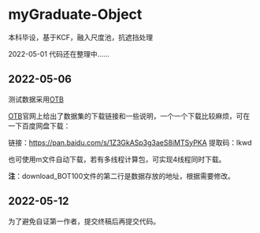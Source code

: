 # myGraduate-Object
本科毕设，基于KCF，融入尺度池，抗遮挡处理

2022-05-01
代码还在整理中……

## 2022-05-06
测试数据采用[OTB](http://cvlab.hanyang.ac.kr/tracker_benchmark/datasets.html)

[OTB](http://cvlab.hanyang.ac.kr/tracker_benchmark/datasets.html)官网上给出了数据集的下载链接和一些说明，一个一个下载比较麻烦，可在一下百度网盘下载：

链接：https://pan.baidu.com/s/1Z3GkASp3g3aeS8iMTSyPKA 
提取码：lkwd

也可使用m文件自动下载，若有多线程计算包，可实现4线程同时下载。

**注**：download_BOT100文件的第二行是数据存放的地址，根据需要修改。

## 2022-05-12

为了避免自证第一作者，提交终稿后再提交代码。
